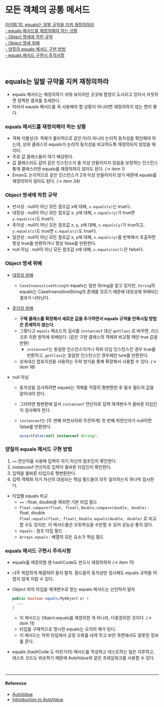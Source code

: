 # 모든 객체의 공통 메서드

[아이템 10. equals는 일발 규약을 지켜 재정의하라](#equals는-일발-규약을-지켜-재정의하라)   
[- equals 메서드를 재정의해야 하는 상황](#equals-메서드를-재정의해야-하는-상황)  
[- Object 명세에 적힌 규약](#Object-명세에-적힌-규약)  
[- Object 명세 위배](#Object-명세-위배)  
[- 양질의 equals 메서드 구현 방법](#양질의-equals-메서드-구현-방법)  
[- equals 메서드 구현시 주의사항](#equals-메서드-구현시-주의사항)  

<br>

## equals는 일발 규약을 지켜 재정의하라
- equals 메서드는 재정의하기 쉬워 보이지만 곳곳에 함정이 도사리고 있어서 자칫하면 끔찍한 결과를 초래한다.
- 따라서 eauqls 메서드를 꼭 사용해야 할 상황이 아니라면 재정의하지 않는 편이 좋다. 


### equals 메서드를 재정의해야 하는 상황
- 객체 식별성(두 객체가 물리적으로 같은가)이 아니라 논리적 동치성을 확인해야 하는데, 상위 클래스의 equals가 논리적 동치성을 비교하도록 재정의되지 않았을 때이다.
- 주로 값 클래스들이 여기 해당한다.
- 값 클래스라도 값이 같은 인스턴스가 둘 이상 만들어지지 않음을 보장하는 인스턴스 통제 클래스라면 equals를 재정의하지 않아도 된다. *(→ item 1)*
- Enum도 논리적으로 같은 인스턴스가 2개 이상 만들어지지 않기 때문에 equals를 재정의하지 않아도 된다. *(→ item 34)*


### Object 명세에 적힌 규약
- 반사성 : null이 아닌 모든 참조값 x에 대해, `x.equals(x)`는 true다.
- 대칭성 : null이 아닌 모든 참조값 x, y에 대해, `x.equals(y)`가 true면 `y.equals(x)`도 true다.
- 추이성 : null이 아닌 모든 참조값 x, y, z에 대해, `x.equals(y)`가 true이고, `y.equals(z)`도 true면 `x.equals(z)`도 true다.
- 일관성 : null이 아닌 모든 참조값 x, y에 대해, `x.equals(y)`를 반복해서 호출하면 항상 true를 반환하거나 항상 false를 반환한다.
- null 아님 : null이 아닌 모든 참조값 x에 대해, `x.equals(null)`은 false다.


### Object 명세 위배
- [대칭성 위배](../../src/main/java/study/heejin/chapter3/item10/CaseInsensitiveString.java)
  - `CaseInsensitiveString의` equals는 일반 String을 알고 있지만, `String`의 equals는 CaseInsensitiveString의 존재를 모르기 때문에 대칭성에 위배되는 결과가 나타난다.


- [추이성 위배](../../src/main/java/study/heejin/chapter3/item10/ColorPoint.java)
  - **구체 클래스를 확장해서 새로운 값을 추가하면서 equals 규약을 만족시킬 방법은 존재하지 않는다.**
  - 그렇다고 `equals` 메소드의 검사를 `instanceof` 대신 `getClass` 로 바꾸면, 리스코프 치환 원칙에 위배된다. (같은 구현 클래스의 객체와 비교할 때만 true 값을 반환)
    - `instanceof`는 동일한 인스턴스이거나 하위 타입 인스턴스인 경우 true를 반환하고, `getClass`는 동일한 인스턴스인 경우에만 ture를 반환한다.
  - 상속대신 컴포지션을 사용하는 우회 방식을 통해 확장해서 사용할 수 있다. *(→ item 18)*


- null 아님
  - 동치성을 검사하려면 equals는 객체를 적절히 형변환한 후 필수 필드의 값을 알아내야 한다. 
  - 그러려면 형변환에 앞서 `instanceof` 연산자로 입력 매개변수가 올바른 타입인지 검사해야 한다.
  - `instanceof`는 (두 번째 피연사자와 무관하게) 첫 번째 피연산자가 null이면 false를 반환한다.
  
    ```java
    assertFalse(null instanceof String);
    ```


### 양질의 equals 메서드 구현 방법

1. `==` 연산자를 사용해 입력이 자기 자신의 참조인지 확인한다.
2. instanceof 연산자로 입력이 올바른 타입인지 확인한다.
3. 입력을 올바른 타입으로 형변환한다.
4. 입력 객체와 자기 자신의 대응되는 핵심 필드들이 모두 일치하는지 하나씩 검사한다.


- 타입별 equals 비교
  - `==` : float, double을 제외한 기본 타입 필드
  - `Float.compare(float, float)`, `Double.compare(double, double)` : float, double    
    `Float.equals(float, float)`, `Double.equals(double, double)` 로 비교 할 수도 있지만, 이 메서드들은 오토박싱을 수반할 수 있어 성능상 좋지 않다.
  - `equals` : 참조 타입 필드
  - `Arrays.equals` : 배열의 모든 요소가 핵심 필드 

  
### equals 메서드 구현시 주의사항
- equals를 재정의할 땐 hashCode도 반드시 재정의하자 *(→ item 11)*
- 너무 복잡하게 해결하려 들지 말자. 필드들의 동치성만 검사해도 equals 규약을 어렵지 않게 지킬 수 있다.
- Object 외의 타입을 매개변수로 받는 equals 메서드는 선언하지 말자

  ```java
  public boolean equals(MyObject o) {
    ...
  }
  ``` 
  - 이 메서드는 Object.equals를 재정의한 게 아니라, 다중정의한 것이다. *(→ item 11)*
  - 타입을 구체적으로 명시한 equals는 오히려 해가 된다.
  - 이 메서드는 하위 타입에서 긍정 오류를 내게 하고 보안 측면에서도 잘못된 정보를 준다.


- equals (hashCode 도 마찬가지) 메서드를 작성하고 테스트하는 일은 지루하고, 테스트 코드도 비슷하기 때문에 AutoValue와 같은 프레임워크를 사용할 수 있다.


<br>

---
#### Reference

- [AutoValue](https://dahye-jeong.gitbook.io/java/java/advanced/2020-02-02-autovalue)
- [Introduction to AutoValue](https://www.baeldung.com/introduction-to-autovalue)




